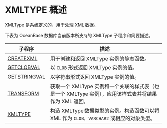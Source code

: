 XMLTYPE 概述 
===============================

XMLType 是系统定义的，用于处理 XML 数据。

下表为 OceanBase 数据库当前版本所支持的 XMLType 子程序和简要描述。


|                             子程序                             |                               描述                               |
|-------------------------------------------------------------|----------------------------------------------------------------|
| [CREATEXML](/zh-CN/9.pl-reference/13.pl-system-package/21.XMLType/2.GETXML.md)    | 用于创建和返回 XMLType 实例的静态函数。                                       |
| [GETCLOBVAL](/zh-CN/9.pl-reference/13.pl-system-package/21.XMLType/3.GETCLOBVAL.md)   | 以 `CLOB` 形式返回 XMLType 实例的值。                                    |
| [GETSTRINGVAL](/zh-CN/9.pl-reference/13.pl-system-package/21.XMLType/4.GETSTRINGVAL.md) | 以字符串形式返回 XMLType 实例的值。                                         |
| [TRANSFORM](/zh-CN/9.pl-reference/13.pl-system-package/21.XMLType/5.TRANSFORM.md)    | 获取一个 XMLType 实例和一个关联的样式表（也是一个 XMLType 实例），应用该样式表并将结果作为 XML 返回。 |
| [XMLTYPE](/zh-CN/9.pl-reference/13.pl-system-package/21.XMLType/6.GETXMLTYPE.md)      | 构造 XMLType 数据类型的实例。构造函数可以将 XML 作为 `CLOB`、`VARCHAR2` 或相应的对象类型。  |


